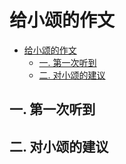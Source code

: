 # 给小颂的作文

<!-- @import "[TOC]" {cmd="toc" depthFrom=1 depthTo=6 orderedList=false} -->

<!-- code_chunk_output -->

- [给小颂的作文](#给小颂的作文)
  - [一. 第一次听到](#一-第一次听到)
  - [二. 对小颂的建议](#二-对小颂的建议)

<!-- /code_chunk_output -->

## 一. 第一次听到

## 二. 对小颂的建议
